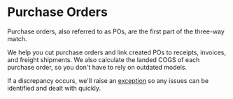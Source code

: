 # Purchase Orders
Purchase orders, also referred to as POs, are the first part of the three-way match.

We help you cut purchase orders and link created POs to receipts, invoices, and freight shipments. We also calculate the landed COGS of each purchase order, so you don't have to rely on outdated models. 

If a discrepancy occurs, we'll raise an [exception](https://docs.helloturbine.com/exceptions/three-way-match) so any issues can be identified and dealt with quickly.
